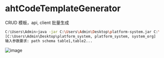 # ahtCodeTemplateGenerator
CRUD 模板，api, client 批量生成

```bash
C:\Users\Admin>java -jar C:\Users\Admin\Desktop\platform-system.jar C:\Users\Admin\Desktop\platform_system  platform_system system_org
[C:\Users\Admin\Desktop\platform_system, platform_system, system_org]
输入参数要求: path schema table1,table2...
```



![image](https://user-images.githubusercontent.com/18577499/111151375-5623b200-85ca-11eb-93ce-363b5fa1ee91.png)
